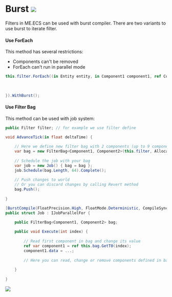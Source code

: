 # Burst [![](Logo-Tiny.png)](/../../#glossary)

Filters in ME.ECS can be used with burst compiler. There are two variants to use burst to iterate filter.

#### Use ForEach

This method has several restrictions: 
* Components can't be removed
* ForEach can't run in parallel mode
```csharp
this.filter.ForEach((in Entity entity, in Component1 component1, ref Component2 component2) => {
    
    
    
}).WithBurst();
```

#### Use Filter Bag

This method can be used with job system:
```csharp
public Filter filter; // for example we use filter define

void AdvanceTick(in float deltaTime) {
  
    // Here we define new filter bag with 2 components (up to 9 components)
    var bag = new FilterBag<Component1, Component2>(this.filter, Allocator.Temp);
    
    // Schedule the job with your bag
    var job = new Job() { bag = bag };
    job.Schedule(bag.Length, 64).Complete();
    
    // Push changes to world
    // Or you can discard changes by calling Revert method
    bag.Push();
  
}

[BurstCompile(FloatPrecision.High, FloatMode.Deterministic, CompileSynchronously = true, Debug = false)]
public struct Job : IJobParallelFor {

    public FilterBag<Component1, Component2> bag;
    
    public void Execute(int index) {
      
        // Read first component in bag and change its value
        ref var component1 = ref this.bag.GetT0(index);
        component1.data = ...;
        
        // Here you can read, change or remove components defined in bag
        
    }
  
}
```

[![](Footer.png)](/../../#glossary)
